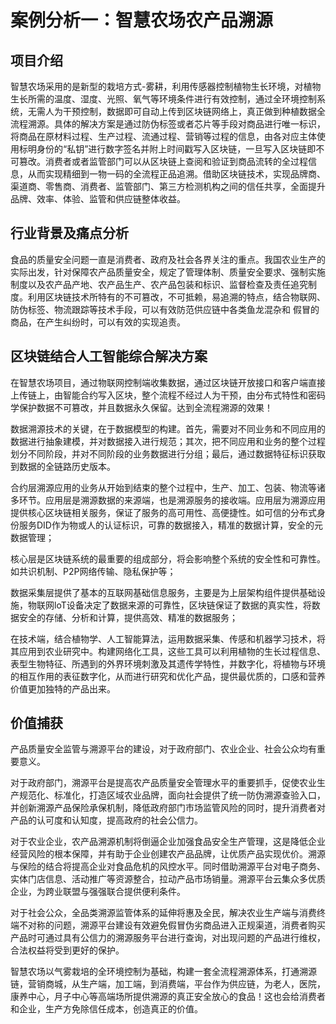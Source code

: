# 案例分析一：智慧农场农产品溯源

## 项目介绍

智慧农场采用的是新型的栽培方式-雾耕，利用传感器控制植物生长环境，对植物生长所需的温度、湿度、光照、氧气等环境条件进行有效控制，通过全环境控制系统，无需人为干预控制，数据即可自动上传到区块链网络上，真正做到种植数据全流程溯源。具体的解决方案是通过防伪标签或者芯片等手段对商品进行唯一标识，将商品在原材料过程、生产过程、流通过程、营销等过程的信息，由各对应主体使用标明身份的“私钥”进行数字签名并附上时间戳写入区块链，一旦写入区块链即不可篡改。消费者或者监管部门可以从区块链上查阅和验证到商品流转的全过程信息，从而实现精细到一物一码的全流程正品追溯。借助区块链技术，实现品牌商、渠道商、零售商、消费者、监管部门、第三方检测机构之间的信任共享，全面提升品牌、效率、体验、监管和供应链整体收益。

## 行业背景及痛点分析

食品的质量安全问题一直是消费者、政府及社会各界关注的重点。我国农业生产的实际出发，针对保障农产品质量安全，规定了管理体制、质量安全要求、强制实施制度以及农产品产地、农产品生产、农产品包装和标识、监督检查及责任追究制度。利用区块链技术所特有的不可篡改，不可抵赖，易追溯的特点，结合物联网、防伪标签、物流跟踪等技术手段，可以有效防范供应链中各类鱼龙混杂和 假冒的商品，在产生纠纷时，可以有效的实现追责。

## 区块链结合人工智能综合解决方案

在智慧农场项目，通过物联网控制端收集数据，通过区块链开放接口和客户端直接上传链上，由智能合约写入区块，整个流程不经过人为干预，由分布式特性和密码学保护数据不可篡改，并且数据永久保留。达到全流程溯源的效果！

数据溯源技术的关键，在于数据模型的构建。首先，需要对不同业务和不同应用的数据进行抽象建模，并对数据接入进行规范；其次，把不同应用和业务的整个过程划分不同阶段，并对不同阶段的业务数据进行分组；最后，通过数据特征标识获取到数据的全链路历史版本。

合约层溯源应用的业务从开始到结束的整个过程中，生产、加工、包装、物流等诸多环节。应用层是溯源数据的来源端，也是溯源服务的接收端。应用层为溯源应用提供核心区块链相关服务，保证了服务的高可用性、高便捷性。如可信的分布式身份服务DID作为物或人的认证标识，可靠的数据接入，精准的数据计算，安全的元数据管理；

核心层是区块链系统的最重要的组成部分，将会影响整个系统的安全性和可靠性。如共识机制、P2P网络传输、隐私保护等；

数据采集层提供了基本的互联网基础信息服务，主要是为上层架构组件提供基础设施，物联网loT设备决定了数据来源的可靠性，区块链保证了数据的真实性，将数据安全的存储、分析和计算，提供高效、精准的数据服务；

在技术端，结合植物学、人工智能算法，运用数据采集、传感和机器学习技术，将其应用到农业研究中。构建网络化工具，这些工具可以利用植物的生长过程信息、表型生物特征、所遇到的外界环境刺激及其遗传学特性，并数字化，将植物与环境的相互作用的表征数字化，从而进行研究和优化产品，提供最优质的，口感和营养价值更加独特的产品出来。

## 价值捕获

产品质量安全监管与溯源平台的建设，对于政府部门、农业企业、社会公众均有重要意义。

对于政府部门，溯源平台是提高农产品质量安全管理水平的重要抓手，促使农业生产规范化、标准化，打造区域农业品牌，面向社会提供了统一防伪溯源查验入口，并创新溯源产品保险承保机制，降低政府部门市场监管风险的同时，提升消费者对产品的认可度和认知度，提高政府的社会公信力。

对于农业企业，农产品溯源机制将倒逼企业加强食品安全生产管理，这是降低企业经营风险的根本保障，并有助于企业创建农产品品牌，让优质产品实现优价。溯源与保险的结合将提高企业对食品危机的风控水平。同时借助溯源平台对电子商务、实体门店信息、活动推广等资源整合，拉动产品市场销量。溯源平台云集众多优质企业，为跨业联盟与强强联合提供便利条件。

对于社会公众，全品类溯源监管体系的延伸将惠及全民，解决农业生产端与消费终端不对称的问题，溯源平台建设有效避免假冒伪劣商品进入正规渠道，消费者购买产品时可通过具有公信力的溯源服务平台进行查询，对出现问题的产品进行维权，合法权益将受到更好的保护。

智慧农场以气雾栽培的全环境控制为基础，构建一套全流程溯源体系，打通溯源链，营销商城，从生产端，加工端，到消费端，平台作为供应链，为老人，医院，康养中心，月子中心等高端场所提供溯源的真正安全放心的食品！这也会给消费者和企业，生产方免除信任成本，创造真正的价值。
